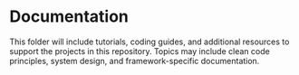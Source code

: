 # Documentation

This folder will include tutorials, coding guides, and additional resources to support the projects in this repository. Topics may include clean code principles, system design, and framework-specific documentation.